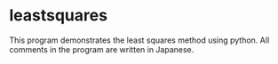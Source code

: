 # leastsquares
This program demonstrates the least squares method using python. All comments in the program are written in Japanese.
